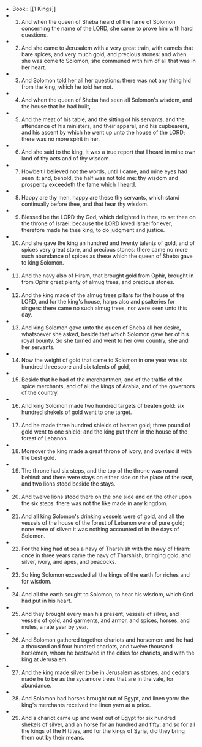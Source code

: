 - Book:: [[1 Kings]]
- 1. And when the queen of Sheba heard of the fame of Solomon concerning the name of the LORD, she came to prove him with hard questions.
- 2. And she came to Jerusalem with a very great train, with camels that bare spices, and very much gold, and precious stones: and when she was come to Solomon, she communed with him of all that was in her heart.
- 3. And Solomon told her all her questions: there was not any thing hid from the king, which he told her not.
- 4. And when the queen of Sheba had seen all Solomon's wisdom, and the house that he had built,
- 5. And the meat of his table, and the sitting of his servants, and the attendance of his ministers, and their apparel, and his cupbearers, and his ascent by which he went up unto the house of the LORD; there was no more spirit in her.
- 6. And she said to the king, It was a true report that I heard in mine own land of thy acts and of thy wisdom.
- 7. Howbeit I believed not the words, until I came, and mine eyes had seen it: and, behold, the half was not told me: thy wisdom and prosperity exceedeth the fame which I heard.
- 8. Happy are thy men, happy are these thy servants, which stand continually before thee, and that hear thy wisdom.
- 9. Blessed be the LORD thy God, which delighted in thee, to set thee on the throne of Israel: because the LORD loved Israel for ever, therefore made he thee king, to do judgment and justice.
- 10. And she gave the king an hundred and twenty talents of gold, and of spices very great store, and precious stones: there came no more such abundance of spices as these which the queen of Sheba gave to king Solomon.
- 11. And the navy also of Hiram, that brought gold from Ophir, brought in from Ophir great plenty of almug trees, and precious stones.
- 12. And the king made of the almug trees pillars for the house of the LORD, and for the king's house, harps also and psalteries for singers: there came no such almug trees, nor were seen unto this day.
- 13. And king Solomon gave unto the queen of Sheba all her desire, whatsoever she asked, beside that which Solomon gave her of his royal bounty. So she turned and went to her own country, she and her servants.
- 14. Now the weight of gold that came to Solomon in one year was six hundred threescore and six talents of gold,
- 15. Beside that he had of the merchantmen, and of the traffic of the spice merchants, and of all the kings of Arabia, and of the governors of the country.
- 16. And king Solomon made two hundred targets of beaten gold: six hundred shekels of gold went to one target.
- 17. And he made three hundred shields of beaten gold; three pound of gold went to one shield: and the king put them in the house of the forest of Lebanon.
- 18. Moreover the king made a great throne of ivory, and overlaid it with the best gold.
- 19. The throne had six steps, and the top of the throne was round behind: and there were stays on either side on the place of the seat, and two lions stood beside the stays.
- 20. And twelve lions stood there on the one side and on the other upon the six steps: there was not the like made in any kingdom.
- 21. And all king Solomon's drinking vessels were of gold, and all the vessels of the house of the forest of Lebanon were of pure gold; none were of silver: it was nothing accounted of in the days of Solomon.
- 22. For the king had at sea a navy of Tharshish with the navy of Hiram: once in three years came the navy of Tharshish, bringing gold, and silver, ivory, and apes, and peacocks.
- 23. So king Solomon exceeded all the kings of the earth for riches and for wisdom.
- 24. And all the earth sought to Solomon, to hear his wisdom, which God had put in his heart.
- 25. And they brought every man his present, vessels of silver, and vessels of gold, and garments, and armor, and spices, horses, and mules, a rate year by year.
- 26. And Solomon gathered together chariots and horsemen: and he had a thousand and four hundred chariots, and twelve thousand horsemen, whom he bestowed in the cities for chariots, and with the king at Jerusalem.
- 27. And the king made silver to be in Jerusalem as stones, and cedars made he to be as the sycamore trees that are in the vale, for abundance.
- 28. And Solomon had horses brought out of Egypt, and linen yarn: the king's merchants received the linen yarn at a price.
- 29. And a chariot came up and went out of Egypt for six hundred shekels of silver, and an horse for an hundred and fifty: and so for all the kings of the Hittites, and for the kings of Syria, did they bring them out by their means.
